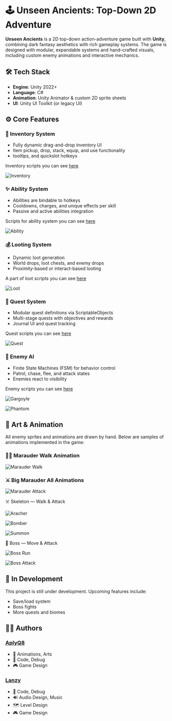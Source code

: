 # 🕹️ Unseen Ancients: Top-Down 2D Adventure

**Unseen Ancients** is a 2D top-down action-adventure game built with **Unity**, combining dark fantasy aesthetics with rich gameplay systems. The game is designed with modular, expandable systems and hand-crafted visuals, including custom enemy animations and interactive mechanics.

## 🛠️ Tech Stack

- **Engine**: Unity 2022+
- **Language**: C#
- **Animation**: Unity Animator & custom 2D sprite sheets
- **UI**: Unity UI Toolkit (or legacy UI)

## ⚙️ Core Features

### 🎒 Inventory System
- Fully dynamic drag-and-drop inventory UI
- Item pickup, drop, stack, equip, and use functionality
- tooltips, and quickslot hotkeys

Inventory scripts you can see [here](https://github.com/AplyQ8/PixelQuasarCode/tree/main/Scripts/In%20Game%20Menu%20Scripts/InventoryScripts)

![Inventory](GameMoments/InventoryDemo.gif)

### ✨ Ability System
- Abilities are bindable to hotkeys
- Cooldowns, charges, and unique effects per skill
- Passive and active abilities integration

Scripts for ability system you can see [here](https://github.com/AplyQ8/PixelQuasarCode/tree/main/Scripts/Main%20hero/Abilities)

![Ability](GameMoments/fight.gif)

### 💰 Looting System
- Dynamic loot generation
- World drops, loot chests, and enemy drops
- Proximity-based or interact-based looting

A part of loot scripts you can see [here](https://github.com/AplyQ8/PixelQuasarCode/tree/main/Scripts/PickableObjects)

![Loot](GameMoments/Loot.gif)

### 📜 Quest System
- Modular quest definitions via ScriptableObjects
- Multi-stage quests with objectives and rewards
- Journal UI and quest tracking

Quest scripts you can see [here](https://github.com/AplyQ8/PixelQuasarCode/tree/main/Scripts/QuestScripts)

![Quest](GameMoments/Quest.gif)

### 🤖 Enemy AI
- Finite State Machines (FSM) for behavior control
- Patrol, chase, flee, and attack states
- Enemies react to visibility

Enemy scripts you can see [here](https://github.com/AplyQ8/PixelQuasarCode/tree/main/Scripts/Enemies)

![Gargoyle](GameMoments/GargoyleAI.gif)

![Phantom](GameMoments/PhantomAI.gif)

## 🎨 Art & Animation

All enemy sprites and animations are drawn by hand. Below are samples of animations implemented in the game:

### 🧟‍♂️ Marauder Walk Animation

![Marauder Walk](Animations/Marauder/Marauder_Move..gif)

### ⚔️ Big Marauder All Animations

![Marauder Attack](Animations/BigMarauder/GiantMarauder_DEMO.gif)

☠️ Skeleton — Walk & Attack

![Aracher](Animations/Skeletons/SkeletonArcher_Death_Right.gif)

![Bomber](Animations/Skeletons/Bomber_Demonsttrative.gif)

![Summon](Animations/Skeletons/SkeletonCreature_right+awake.gif)

👑 Boss — Move & Attack

![Boss Run](Animations/DeathGod/Death%20God_Run.gif)

![Boss Attack](Animations/DeathGod/Death%20God_Front_Sweeping_Poke.gif)

## 🚧 In Development

This project is still under development. Upcoming features include:
- Save/load system
- Boss fights
- More quests and biomes


## 🧑‍🎨 Authors

### [**AplyQ8**](https://github.com/AplyQ8)
- 🎨 Animations, Arts  
- 🧠 Code, Debug  
- 🎮 Game Design

### [**Lanzy**](https://github.com/lanzy4)
- 🧠 Code, Debug  
- 🔊 Audio Design, Music  
- 🗺️ Level Design  
- 🎮 Game Design

